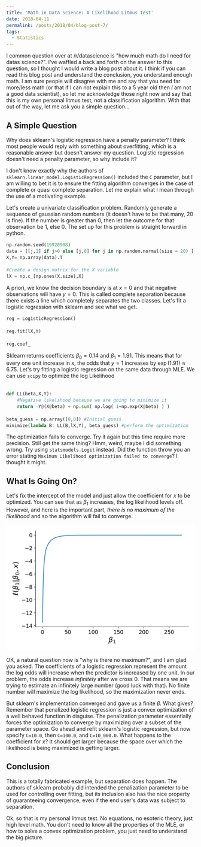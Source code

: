 ```yaml
---
title: 'Math in Data Science: A Likelihood Litmus Test'
date: 2018-04-11
permalink: /posts/2018/04/blog-post-7/
tags:
  - Statistics
---
```



I common question over at /r/datascience is "how much math do I need for datas science?".  I've waffled a back and forth on the answer to this question, so I thought I would write a blog post about it.  I think if you can read this blog post and understand the conclusion, you understand enough math.  I am sure people will disagree with me and say that you need far more/less math (or that if I can not explain this to a 5 year old then *I* am not a good data scientist), so let me acknowledge those right now and say that this is my own personal litmus test, not a classification algorithm.  With that out of the way, let me ask you a simple question...


## A Simple Question

Why does sklearn's logistic regression have a penalty parameter?  I think most people would reply with something about overfitting, which is a reasonable answer but doesn't answer my question.  Logistic regression doesn't need a penalty parameter, so why include it?  

I don't know exactly why the authors of `sklearn.linear_model.LogisticRegression()` included the `C` parameter, but I am willing to bet it is to ensure the fitting algorithm converges in the case of complete or quasi complete separation.  Let me explain what I mean through the use of a motivating example.

Let's create a univariate classification problem.  Randomly generate a sequence of gaussian random numbers (it doesn't have to be that many, 20 is fine).  If the number is greater than 0, then let the outcome for that observation be 1, else 0. The set up for this problem is straight forward in python.

```python
np.random.seed(19920908)
data = [[j,1] if j>0 else [j,0] for j in np.random.normal(size = 20) ]
X,Y= np.array(data).T

#Create a design matrix for the X variable
lX = np.c_[np.ones(X.size),X]
```

A priori, we know the decision boundary is at $x=0$ and that negative observations will have $y=0$.  This is called complete separation because there exists a line which completely separates the two classes.  Let's fit a logistic regression with sklearn and see what we get.


```python
reg = LogisticRegression()

reg.fit(lX,Y)

reg.coef_
```

Sklearn returns coefficients $\beta_0 = 0.14$ and $\beta_1 = 1.91$.  This means that for every one unit increase in $x$, the odds that $y=1$ increases by  $\exp(1.91) \approx 6.75$.  Let's try fitting a logistic regression on the same data through MLE.  We can use `scipy` to optimize the log Likelihood

```python

def LL(beta,X,Y):
    #Negative likelihood because we are going to minimize it
    return -Y@(X@beta) + np.sum( np.log( 1+np.exp(X@beta) ) )

beta_guess = np.array([0,0]) #Initial guess
minimize(lambda B: LL(B,lX,Y), beta_guess) #perform the optimization
```

The optimization fails to converge.  Try it again but this time require more precision.  Still get the same thing?  Hmm, weird, maybe I did something wrong.  Try using `statsmodels.Logit` instead.  Did the function throw you an error stating `Maximum Likelihood optimization failed to converge`?  I thought it might.

## What Is Going On?

Let's fix the intercept of the model and just allow the coefficient for $x$ to be optimized.  You can see that as $\beta_1$ increases, the log likelihood levels off.  However, and here is the important part, *there is no maximum of the likelihood* and so the algorithm will fail to converge.

<div style="text-align:center"><img src ="/images/blog/profile.png" /></div>


OK, a natural question now is "why is there no maximum?", and I am glad you asked.  The coefficients of a logistic regression represent the amount the log odds will increase when the predictor is increased by one unit. In our problem, the odds increase *infinitely* after we cross 0.  That means we are trying to estimate an infinitely large number (good luck with that).  No finite number will maximize the log likelihood, so the maximization never ends.

But sklearn's implementation converged and gave us a finite $\beta$.  What gives?  Remember that penalized logistic regression is just a convex optimization of a well behaved function in disguise.  The penalization parameter essentially forces the optimization to converge by maximizing over a subset of the parameter space.  Go ahead and refit sklearn's logistic regression, but now specify `C=10.0`, then `C=100.0`, and `C=10_000.0`.  What happens to the coefficient for $x$?  It should get larger because the space over which the likelihood is being maximized is getting larger.

## Conclusion

This is a totally fabricated example, but separation does happen. The authors of sklearn probably did intended the penalization parameter to be used for controlling over fitting, but its inclusion also has the nice property of guaranteeing convergence, even if the end user's data was subject to separation.

Ok, so that is my personal litmus test.  No equations, no esoteric theory, just high level math.  You don't need to know all the properties of the MLE, or how to solve a convex optimization problem, you just need to understand the big picture.
